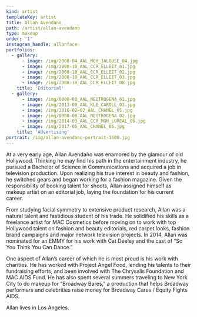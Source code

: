 ```yaml
---
kind: artist
templateKey: artist
title: Allan Avendano
path: /artist/allan-avendano
type: makeup
order: '1'
instagram_handle: allanface
portfolios:
  - gallery:
      - image: /img/2008-04_AAL_MQH_JALOUSE_04.jpg
      - image: /img/2008-10_AAL_CCR_ELLEIT_01.jpg
      - image: /img/2008-10_AAL_CCR_ELLEIT_02.jpg
      - image: /img/2008-10_AAL_CCR_ELLEIT_03.jpg
      - image: /img/2008-10_AAL_CCR_ELLEIT_08.jpg
    title: 'Editorial'
  - gallery:
      - image: /img/0000-00_AAL_NEUTROGENA_01.jpg
      - image: /img/2013-09_AAL_KLE_CAROLL_03.jpg
      - image: /img/2016-02-02_AAL_CHANEL_05.jpg
      - image: /img/0000-00_AAL_NEUTROGENA_02.jpg
      - image: /img/2014-03_AAL_CCR_MQN_LOREAL_06.jpg
      - image: /img/2017-05_AAL_CHANEL_05.jpg
    title: 'Advertising'
portrait: /img/allan-avendano-portrait-1600.jpg
---
```

At a very early age, Allan Avendaño was enamored by the glamour of old Hollywood. Thinking he may find his path in the entertainment industry, he pursued a Bachelor of Science in Communications and acquired a job in television production. Upon realizing his true interest in beauty and fashion, he switched gears and began working for a fashion magazine. Given the responsibility of booking talent for shoots, Allan assigned himself as makeup artist on an editorial job, laying the foundation for his current career.

From studying facial symmetry to extensive product research, Allan was a natural talent and fastidious student of his trade. He solidified his skills as a freelance artist for MAC Cosmetics before moving on to work with top Hollywood talent on fashion and beauty editorials, red carpet looks, fashion brand campaigns and major network television projects. In 2014, Allan was nominated for an EMMY for his work with Cat Deeley and the cast of “So You Think You Can Dance.”

One aspect of Allan’s career of which he is most proud is his work with charities. He has worked with Project Angel Food, lending his talents to their fundraising efforts, and been involved with The Chrysalis Foundation and MAC AIDS Fund. He has also spent several summers traveling to New York City to do makeup for “Broadway Bares,” a production that helps Broadway performers and celebrities raise money for Broadway Cares / Equity Fights AIDS.

Allan lives in Los Angeles.